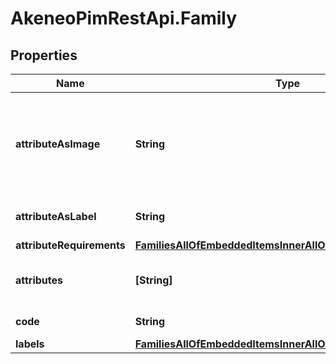 # AkeneoPimRestApi.Family

## Properties

Name | Type | Description | Notes
------------ | ------------- | ------------- | -------------
**attributeAsImage** | **String** | Attribute code used as the main picture in the user interface (only since v2.0) | [optional] [default to &#39;null&#39;]
**attributeAsLabel** | **String** | Attribute code used as label | 
**attributeRequirements** | [**FamiliesAllOfEmbeddedItemsInnerAllOfAttributeRequirements**](FamiliesAllOfEmbeddedItemsInnerAllOfAttributeRequirements.md) |  | [optional] 
**attributes** | **[String]** | Attributes codes that compose the family | [optional] 
**code** | **String** | Family code | 
**labels** | [**FamiliesAllOfEmbeddedItemsInnerAllOfLabels**](FamiliesAllOfEmbeddedItemsInnerAllOfLabels.md) |  | [optional] 


